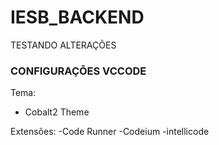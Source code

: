 # IESB_BACKEND

TESTANDO ALTERAÇÕES

### CONFIGURAÇÕES VCCODE

Tema:
- Cobalt2 Theme

Extensões:
-Code Runner
-Codeium
-intellicode